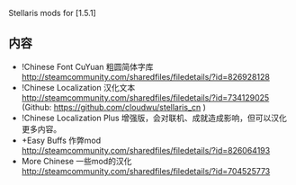 Stellaris mods for [1.5.1]

## 内容

* !Chinese Font CuYuan 粗圆简体字库 http://steamcommunity.com/sharedfiles/filedetails/?id=826928128
* !Chinese Localization 汉化文本 http://steamcommunity.com/sharedfiles/filedetails/?id=734129025 (Github: https://github.com/cloudwu/stellaris_cn )
* !Chinese Localization Plus 增强版，会对联机、成就造成影响，但可以汉化更多内容。
* +Easy Buffs 作弊mod http://steamcommunity.com/sharedfiles/filedetails/?id=826064193
* More Chinese 一些mod的汉化 http://steamcommunity.com/sharedfiles/filedetails/?id=704525773